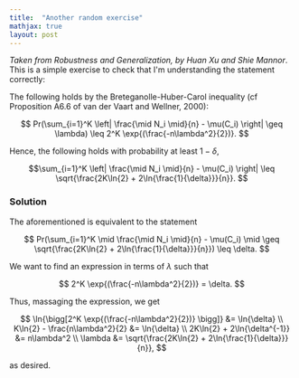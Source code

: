 ```yaml
---
title:  "Another random exercise"
mathjax: true
layout: post
---
```


*Taken from Robustness and Generalization, by Huan Xu and Shie Mannor*. This is a simple exercise to check that I'm understanding the statement correctly:

The following holds by the Breteganolle-Huber-Carol inequality (cf Proposition A6.6 of van der Vaart and Wellner,
2000):

$$
Pr(\sum_{i=1}^K \left| \frac{\mid N_i \mid}{n} - \mu(C_i) \right| \geq \lambda) \leq 2^K \exp{(\frac{-n\lambda^2}{2})}.
$$

Hence, the following holds with probability at least $1 − \delta$,

$$\sum_{i=1}^K \left| \frac{\mid N_i \mid}{n} - \mu(C_i) \right| \leq \sqrt{\frac{2K\ln{2} + 2\ln{\frac{1}{\delta}}}{n}}.
$$

### Solution

The aforementioned is equivalent to the statement

$$
Pr(\sum_{i=1}^K \mid \frac{\mid N_i \mid}{n} - \mu(C_i) \mid \geq \sqrt{\frac{2K\ln{2} + 2\ln{\frac{1}{\delta}}}{n}}) \leq \delta.
$$

We want to find an expression in terms of $\lambda$ such that 

$$
2^K \exp{(\frac{-n\lambda^2}{2})} = \delta.
$$

Thus, massaging the expression, we get

$$
\ln{\bigg[2^K \exp{(\frac{-n\lambda^2}{2})} \bigg]} &= \ln{\delta} \\
K\ln{2} - \frac{n\lambda^2}{2} &= \ln{\delta} \\
2K\ln{2} + 2\ln{\delta^{-1}} &= n\lambda^2 \\
\lambda &= \sqrt{\frac{2K\ln{2} + 2\ln{\frac{1}{\delta}}}{n}},
$$

as desired.




